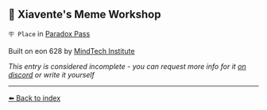 ## 🎨 Xiavente's Meme Workshop

`🪧 Place` in [Paradox Pass](../refs/paradox_pass.md)

Built on eon 628 by [MindTech Institute](../refs/mindtech_institute.md)

_This entry is considered incomplete - you can request more info for it [on discord](<https://discord.com/channels/562910943848169472/1173922660489633802>) or write it yourself_


----------
[⬅️ Back to index](../r/#4d00_s)